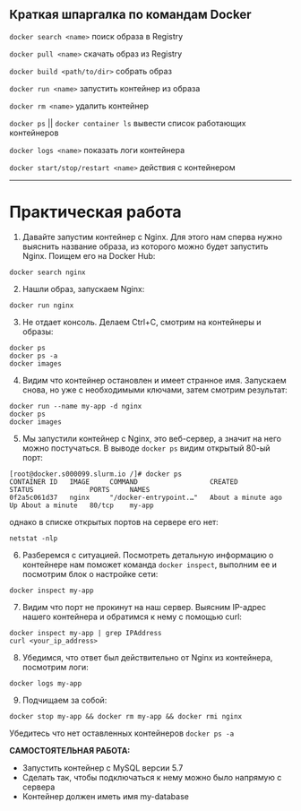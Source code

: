 ## Краткая шпаргалка по командам Docker

`docker search <name>` поиск образа в Registry

`docker pull <name>` скачать образ из Registry

`docker build <path/to/dir>` собрать образ

`docker run <name>` запустить контейнер из образа

`docker rm <name>` удалить контейнер

`docker ps` || `docker container ls` вывести список работающих контейнеров

`docker logs <name>` показать логи контейнера

`docker start/stop/restart <name>` действия с контейнером

---

# Практическая работа

1. Давайте запустим контейнер с Nginx. Для этого нам сперва нужно выяснить название образа, из которого можно будет запустить Nginx. Поищем его на Docker Hub:

```
docker search nginx
```

2. Нашли образ, запускаем Nginx:

```
docker run nginx
```

3. Не отдает консоль. Делаем Ctrl+C, смотрим на контейнеры и образы:

```
docker ps
docker ps -a
docker images
```

4. Видим что контейнер остановлен и имеет странное имя. Запускаем снова, но уже с необходимыми ключами, затем смотрим результат:

```
docker run --name my-app -d nginx
docker ps
docker images
```

5. Мы запустили контейнер с Nginx, это веб-сервер, а значит на него можно постучаться. В выводе `docker ps` видим открытый 80-ый порт:

```
[root@docker.s000099.slurm.io /]# docker ps
CONTAINER ID   IMAGE     COMMAND                  CREATED              STATUS              PORTS     NAMES
0f2a5c061d37   nginx     "/docker-entrypoint.…"   About a minute ago   Up About a minute   80/tcp    my-app
```

однако в списке открытых портов на сервере его нет:

```
netstat -nlp
```

6. Разберемся с ситуацией. Посмотреть детальную информацию о контейнере нам поможет команда `docker inspect`, выполним ее и посмотрим блок о настройке сети:

```
docker inspect my-app
```

7. Видим что порт не прокинут на наш сервер. Выясним IP-адрес нашего контейнера и обратимся к нему с помощью curl:

```
docker inspect my-app | grep IPAddress
curl <your_ip_address>
```

8. Убедимся, что ответ был действительно от Nginx из контейнера, посмотрим логи:

```
docker logs my-app
```

9. Подчищаем за собой:

```
docker stop my-app && docker rm my-app && docker rmi nginx
```
Убедитесь что нет оставленных контейнеров `docker ps -a`  


**САМОСТОЯТЕЛЬНАЯ РАБОТА:**
- Запустить контейнер с MySQL версии 5.7
- Сделать так, чтобы подключаться к нему можно было напрямую с сервера
- Контейнер должен иметь имя my-database

